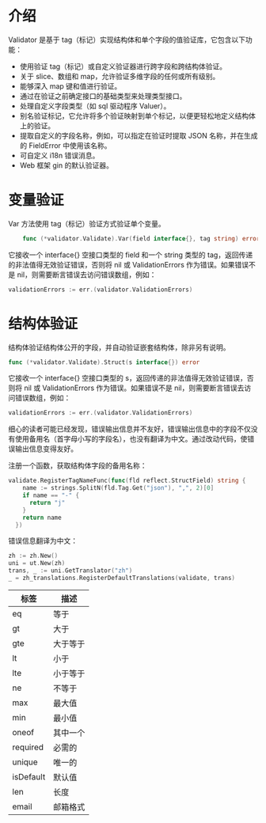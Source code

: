 # 介绍
Validator 是基于 tag（标记）实现结构体和单个字段的值验证库，它包含以下功能：

+ 使用验证 tag（标记）或自定义验证器进行跨字段和跨结构体验证。
+ 关于 slice、数组和 map，允许验证多维字段的任何或所有级别。
+ 能够深入 map 键和值进行验证。
+ 通过在验证之前确定接口的基础类型来处理类型接口。
+ 处理自定义字段类型（如 sql 驱动程序 Valuer）。
+ 别名验证标记，它允许将多个验证映射到单个标记，以便更轻松地定义结构体上的验证。
+ 提取自定义的字段名称，例如，可以指定在验证时提取 JSON 名称，并在生成的 FieldError 中使用该名称。
+ 可自定义 i18n 错误消息。
+ Web 框架 gin 的默认验证器。

# 变量验证
Var 方法使用 tag（标记）验证方式验证单个变量。
```go
    func (*validator.Validate).Var(field interface{}, tag string) error
```
它接收一个 interface{} 空接口类型的 field 和一个 string 类型的 tag，返回传递的非法值得无效验证错误，否则将 nil 或 ValidationErrors 作为错误。如果错误不是 nil，则需要断言错误去访问错误数组，例如：
```go
validationErrors := err.(validator.ValidationErrors)
```
# 结构体验证
结构体验证结构体公开的字段，并自动验证嵌套结构体，除非另有说明。
```go
func (*validator.Validate).Struct(s interface{}) error
```

它接收一个 interface{} 空接口类型的 s，返回传递的非法值得无效验证错误，否则将 nil 或 ValidationErrors 作为错误。如果错误不是 nil，则需要断言错误去访问错误数组，例如：
```go
validationErrors := err.(validator.ValidationErrors)
```

细心的读者可能已经发现，错误输出信息并不友好，错误输出信息中的字段不仅没有使用备用名（首字母小写的字段名），也没有翻译为中文。通过改动代码，使错误输出信息变得友好。

注册一个函数，获取结构体字段的备用名称：
```go
validate.RegisterTagNameFunc(func(fld reflect.StructField) string {
    name := strings.SplitN(fld.Tag.Get("json"), ",", 2)[0]
    if name == "-" {
      return "j"
    }
    return name
  })
```
错误信息翻译为中文：
```go
zh := zh.New()
uni = ut.New(zh)
trans, _ := uni.GetTranslator("zh")
_ = zh_translations.RegisterDefaultTranslations(validate, trans)
```

| 标签 | 描述 |
| --- | ---|
| eq | 等于|
| gt | 大于|
| gte| 大于等于|
| lt | 小于|
| lte| 小于等于|
| ne | 不等于|
| max| 最大值|
| min| 最小值|
| oneof| 其中一个|
| required| 必需的|
| unique | 唯一的|
| isDefault | 默认值|
| len | 长度|
| email| 邮箱格式|